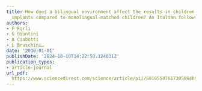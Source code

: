 ```yaml
---
title: How does a bilingual environment affect the results in children with cochlear
  implants compared to monolingual-matched children? An Italian follow-up study
authors:
- F Forli
- G Giuntini
- A Ciabotti
- L Bruschini…
date: '2018-01-01'
publishDate: '2024-10-10T14:22:58.124031Z'
publication_types:
- article-journal
url_pdf: 
  https://www.sciencedirect.com/science/article/pii/S0165587617305864https://alliedhealth.ceconnection.com/ovidfiles/00011363-201807000-00006.pdf
---
```

